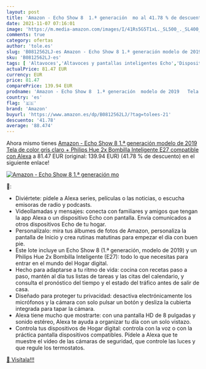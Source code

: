 ```yaml
---
layout: post
title: 'Amazon - Echo Show 8  1.ª generación  mo al 41.78 % de descuento'
date: 2021-11-07 07:16:01
image: 'https://m.media-amazon.com/images/I/41Rs5G5T1xL._SL500_._SL400_.jpg'
comments: true
category: ofertas
author: 'tole.es'
slug: 'B0812562LJ-es Amazon - Echo Show 8 1.ª generación modelo de 2019 Tela de...'
sku: 'B0812562LJ-es'
tags: [ 'Altavoces','Altavoces y pantallas inteligentes Echo','Dispositivos Amazon','Dispositivos Amazon y Accesorios','Electrónica','Equipos de audio y Hi-Fi','Paquetes de dispositivos','alexa','amazon','hue','philips', ]
actualPrice: 81.47 EUR
currency: EUR
price: 81.47
comparePrice: 139.94 EUR
prodname: 'Amazon - Echo Show 8  1.ª generación  modelo de 2019   Tela de color gris claro + Philips Hue 2x Bombilla Inteligente  E27   compatible con Alexa'
country: 'es'
flag: '🇪🇸'
brand: 'Amazon'
buyurl: 'https://www.amazon.es/dp/B0812562LJ/?tag=tolees-21'
descuento: '41.78'
average: '88.474'
---
```


Ahora mismo tienes [Amazon - Echo Show 8  1.ª generación  modelo de 2019   Tela de color gris claro + Philips Hue 2x Bombilla Inteligente  E27   compatible con Alexa](https://www.amazon.es/dp/B0812562LJ/?tag=tolees-21) a 81.47 EUR (original: 139.94 EUR) (41.78 %  de descuento) en el siguiente enlace!

[![Amazon - Echo Show 8  1.ª generación  mo](https://m.media-amazon.com/images/I/41Rs5G5T1xL._SL500_._SL400_.jpg)](https://www.amazon.es/dp/B0812562LJ/?tag=tolees-21)

🔎:

- Diviértete: pídele a Alexa series, películas o las noticias, o escucha emisoras de radio y podcasts.
- Videollamadas y mensajes: conecta con familiares y amigos que tengan la app Alexa o un dispositivo Echo con pantalla. Envía comunicados a otros dispositivos Echo de tu hogar.
- Personalízalo: mira tus álbumes de fotos de Amazon, personaliza la pantalla de Inicio y crea rutinas matutinas para empezar el día con buen pie.
- Este lote incluye un Echo Show 8 (1.ª generación, modelo de 2019) y un Philips Hue 2x Bombilla Inteligente (E27): todo lo que necesitas para entrar en el mundo del Hogar digital.
- Hecho para adaptarse a tu ritmo de vida: cocina con recetas paso a paso, mantén al día tus listas de tareas y las citas del calendario, y consulta el pronóstico del tiempo y el estado del tráfico antes de salir de casa.
- Diseñado para proteger tu privacidad: desactiva electrónicamente los micrófonos y la cámara con solo pulsar un botón y desliza la cubierta integrada para tapar la cámara.
- Alexa tiene mucho que mostrarte: con una pantalla HD de 8 pulgadas y sonido estéreo, Alexa te ayuda a organizar tu día con un solo vistazo.
- Controla tus dispositivos de Hogar digital: controla con la voz o con la práctica pantalla dispositivos compatibles. Pídele a Alexa que te muestre el vídeo de las cámaras de seguridad, que controle las luces y que regule los termostatos.

[🛒 Visítala!!!](https://www.amazon.es/dp/B0812562LJ/?tag=tolees-21)

